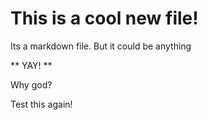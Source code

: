# This is a cool new file!

Its a markdown file. But it could be anything

** YAY! **

Why god?

Test this again!